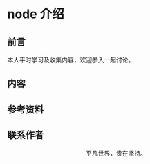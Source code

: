 # node 介绍

## 前言

本人平时学习及收集内容，欢迎参入一起讨论。

## 内容

## 参考资料

## 联系作者

<div align="center">
    <p>
        平凡世界，贵在坚持。
    </p>
    <img :src="$withBase('/about/contact.png')" />
</div>